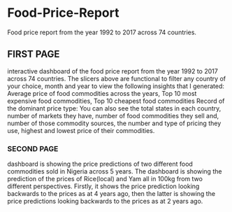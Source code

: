 # Food-Price-Report
Food price report from the year 1992 to 2017 across 74 countries.

## FIRST PAGE
interactive dashboard of the food price report from the year 1992 to 2017 across 74 countries. The slicers above are functional to filter any country of your choice, month and year to view the following insights that I generated:
Average price of food commodities across the years,
Top 10 most expensive food commodities,
Top 10 cheapest food commodities
Record of the dominant price type:
You can also see the total states in each country, number of markets they have, number of food commodities they sell and, number of those commodity sources, the number and type of pricing they use, highest and lowest price of their commodities.

### SECOND PAGE
dashboard is showing the price predictions of two different food commodities sold in Nigeria across 5 years.
The dashboard is showing the prediction of the prices of Rice(local) and Yam all in 100kg from two different perspectives.
Firstly, it shows the price prediction looking backwards to the prices as at 4 years ago, then the latter is showing the price predictions looking backwards to the prices as at 2 years ago.
